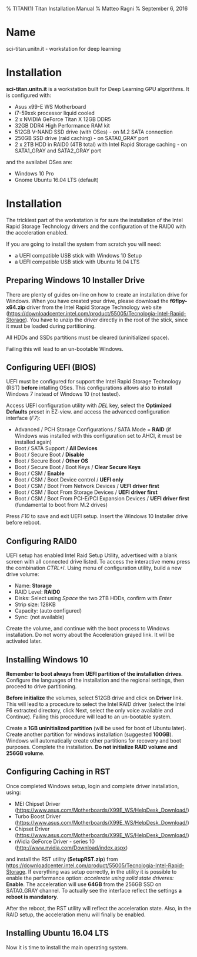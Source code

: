 % TITAN(1) Titan Installation Manual
% Matteo Ragni
% September 6, 2016

# Name

sci-titan.unitn.it - workstation for deep learning

# Installation

**sci-titan.unitn.it** is a workstation built for Deep Learning GPU algorithms.
It is configured with:

 * Asus x99-E WS Motherboard
 * i7-59xxk processor liquid cooled
 * 2 x NVIDIA GeForce Titan X 12GB DDR5
 * 32GB DDR4 High Performance RAM kit
 * 512GB V-NAND SSD drive (with OSes) - on M.2 SATA connection
 * 250GB SSD drive (raid caching) - on SATA0_GRAY port
 * 2 x 2TB HDD in RAID0 (4TB total) with Intel Rapid Storage caching - on SATA1_GRAY and SATA2_GRAY port

and the availabel OSes are:

 * Windows 10 Pro
 * Gnome Ubuntu 16.04 LTS (default)

# Installation

The trickiest part of the workstation is for sure the installation of the
Intel Rapid Storage Technology drivers and the configuration of the
RAID0 with the acceleration enabled.

If you are going to install the system from scratch you will need:

 * a UEFI compatible USB stick with Windows 10 Setup
 * a UEFI compatible USB stick with Ubuntu 16.04 LTS

## Preparing Windows 10 Installer Drive

There are plenty of guides on-line on how to create an installation drive
for Windows. When you have created your drive, please download the **f6flpy-x64.zip**
driver from the Intel Rapid Storage Technology web site
(https://downloadcenter.intel.com/product/55005/Tecnologia-Intel-Rapid-Storage).
You have to unzip the driver directly in the root of the stick, since it must be
loaded during partitioning.

All HDDs and SSDs partitions must be cleared (uninitialized space).

Failing this will lead to an un-bootable Windows.

## Configuring UEFI (BIOS)

UEFI must be configured for support the Intel Rapid Storage Technology (RST) **before**
intalling OSes. This configurations allows also to install Windows 7 instead of Windows 10 (not tested).

Access UEFI configuration utility with _DEL_ key, select the **Optimized Defaults** preset in EZ-view. and access the advanced configuration interface (_F7_):

 * Advanced / PCH Storage Configurations / SATA Mode = **RAID** (if Windows was installed with this configuration set to AHCI, it must be installed again)
 * Boot / SATA Support / **All Devices**
 * Boot / Secure Boot / **Disable**
 * Boot / Secure Boot / **Other OS**
 * Boot / Secure Boot / Boot Keys / **Clear Secure Keys**
 * Boot / CSM / **Enable**
 * Boot / CSM / Boot Device control / **UEFI only**
 * Boot / CSM / Boot From Network Devices / **UEFI driver first**
 * Boot / CSM / Boot From Storage Devices / **UEFI driver first**
 * Boot / CSM / Boot From PCI-E/PCI Expansion Devices / **UEFI driver first** (fundamental to boot from M.2 drives)

Press _F10_ to save and exit UEFI setup. Insert the Windows 10 Installer drive before reboot.

## Configuring RAID0

UEFI setup has enabled Intel Raid Setup Utility, advertised with a blank screen with all connected drive listed. To access the interactive menu press the combination _CTRL+I_. Using menu of configuration utility, build a new drive volume:

 * Name: **Storage**
 * RAID Level: **RAID0**
 * Disks: Select using _Space_ the two 2TB HDDs, confirm with _Enter_
 * Strip size: 128KB
 * Capacity: (auto configured)
 * Sync: (not available)

Create the volume, and continue with the boot process to Windows installation. Do not worry about the Acceleration grayed link. It will be activated later.

## Installing Windows 10

**Remember to boot always from UEFI partition of the installation drives**. Configure the languages of the installation and the regional settings, then proceed to drive partitioning.

**Before initialize** the volumes, select 512GB drive and click on **Driver** link. This will lead to a procedure to select the Intel RAID driver (select the Intel F6 extracted directory, click Next, select the only voice available and Continue). Failing this procedure will lead to an un-bootable system.

Create a **1GB uninitialized partition** (will be used for boot of Ubuntu later). Create another partition for windows installation (suggested **100GB**). Windows will automatically create other partitions for recovery and boot purposes. Complete the installation. **Do not initialize RAID volume and 256GB volume**.

## Configuring Caching in RST

Once completed Windows setup, login and complete driver installation, using:

 * MEI Chipset Driver (https://www.asus.com/Motherboards/X99E_WS/HelpDesk_Download/)
 * Turbo Boost Driver (https://www.asus.com/Motherboards/X99E_WS/HelpDesk_Download/)
 * Chipset Driver (https://www.asus.com/Motherboards/X99E_WS/HelpDesk_Download/)
 * nVidia GeForce Driver - series 10 (http://www.nvidia.com/Download/index.aspx)

and install the RST utility (**SetupRST.zip**) from https://downloadcenter.intel.com/product/55005/Tecnologia-Intel-Rapid-Storage. If everything was setup correctly, in the utility it is possible to enable the performance option: _accelerate using solid state driveres:_ **Enable**. The acceleration will use **64GB** from the 256GB SSD on SATA0_GRAY channel. To actually see the interface reflect the settings **a reboot is mandatory**.

After the reboot, the RST utility will reflect the acceleration state. Also, in the RAID setup, the acceleration menu will finally be enabled.

## Installing Ubuntu 16.04 LTS

Now it is time to install the main operating system.
